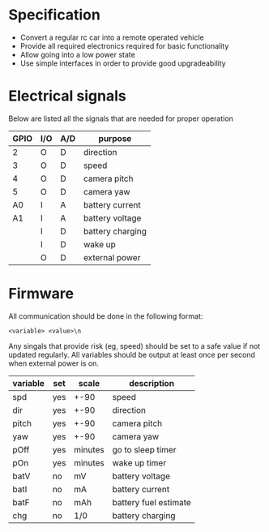 # Specification  

* Convert a regular rc car into a remote operated vehicle  
* Provide all required electronics required for basic functionality  
* Allow going into a low power state   
* Use simple interfaces in order to provide good upgradeability  


# Electrical signals  

Below are listed all the signals that are needed for proper operation  

|GPIO|I/O|A/D| purpose         |
|----|---|---|-----------------|
| 2  | O | D | direction       |
| 3  | O | D | speed           |
| 4  | O | D | camera pitch    |
| 5  | O | D | camera yaw      |
| A0 | I | A | battery current |
| A1 | I | A | battery voltage |
|    | I | D | battery charging|
|    | I | D | wake up         |
|    | O | D | external power  |


# Firmware  

All communication should be done in the following format:  
```
<variable> <value>\n
```
Any singals that provide risk (eg, speed) should be set to a safe value if not 
updated regularly. All variables should be output at least once per second 
when external power is on.  

|variable| set |  scale  | description          |
|--------|-----|---------|----------------------|
| spd    | yes | +-90    | speed                |
| dir    | yes | +-90    | direction            |
| pitch  | yes | +-90    | camera pitch         |
| yaw    | yes | +-90    | camera yaw           |
| pOff   | yes | minutes | go to sleep timer    |
| pOn    | yes | minutes | wake up timer        |
| batV   | no  | mV      | battery voltage      |
| batI   | no  | mA      | battery current      |
| batF   | no  | mAh     | battery fuel estimate|
| chg    | no  | 1/0     | battery charging     |
